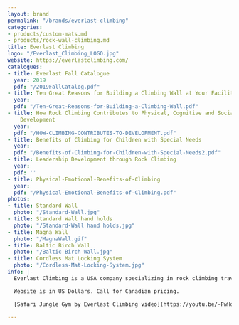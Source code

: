 ```yaml
---
layout: brand
permalink: "/brands/everlast-climbing"
categories:
- products/custom-mats.md
- products/rock-wall-climbing.md
title: Everlast Climbing
logo: "/Everlast_Climbing_LOGO.jpg"
website: https://everlastclimbing.com/
catalogues:
- title: Everlast Fall Catalogue
  year: 2019
  pdf: "/2019FallCatalog.pdf"
- title: Ten Great Reasons for Building a Climbing Wall at Your Facility
  year: 
  pdf: "/Ten-Great-Reasons-for-Building-a-Climbing-Wall.pdf"
- title: How Rock Climbing Contributes to Physical, Cognitive and Social-Emotional
    Development
  year: 
  pdf: "/HOW-CLIMBING-CONTRIBUTES-TO-DEVELOPMENT.pdf"
- title: Benefits of Climbing for Children with Special Needs
  year: 
  pdf: "/Benefits-of-Climbing-for-Children-with-Special-Needs2.pdf"
- title: Leadership Development through Rock Climbing
  year: 
  pdf: ''
- title: Physical-Emotional-Benefits-of-Climbing
  year: 
  pdf: "/Physical-Emotional-Benefits-of-Climbing.pdf"
photos:
- title: Standard Wall
  photo: "/Standard-Wall.jpg"
- title: Standard Wall hand holds
  photo: "/Standard-Wall hand holds.jpg"
- title: Magna Wall
  photo: "/MagnaWall.gif"
- title: Baltic Birch Wall
  photo: "/Baltic Birch Wall.jpg"
- title: Cordless Mat Locking System
  photo: "/Cordless-Mat-Locking-System.jpg"
info: |-
  Everlast Climbing is a USA company specializing in rock climbing traverse walls.

  Website is in US Dollars. Call for Canadian pricing.

  [Safari Jungle Gym by Everlast Climbing video](https://youtu.be/-FwHq67yJm8) (1:29)

---
```

